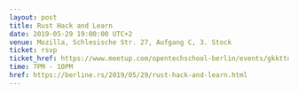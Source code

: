 ```yaml
---
layout: post
title: Rust Hack and Learn
date: 2019-05-29 19:00:00 UTC+2
venue: Mozilla, Schlesische Str. 27, Aufgang C, 3. Stock
ticket: rsvp
ticket_href: https://www.meetup.com/opentechschool-berlin/events/gkkttqyzhbmc/
time: 7PM - 10PM
href: https://berline.rs/2019/05/29/rust-hack-and-learn.html
---
```

